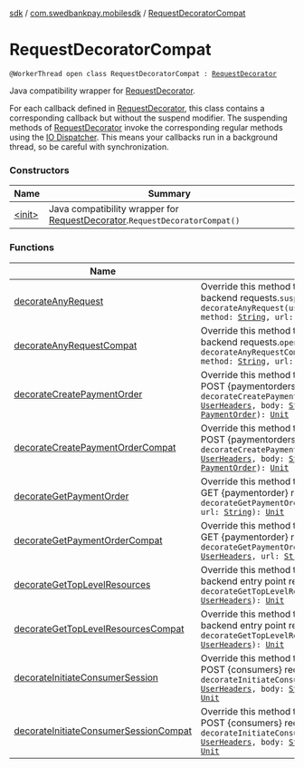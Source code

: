 [sdk](../../index.md) / [com.swedbankpay.mobilesdk](../index.md) / [RequestDecoratorCompat](./index.md)

# RequestDecoratorCompat

`@WorkerThread open class RequestDecoratorCompat : `[`RequestDecorator`](../-request-decorator/index.md)

Java compatibility wrapper for [RequestDecorator](../-request-decorator/index.md).

For each callback defined in [RequestDecorator](../-request-decorator/index.md), this class
contains a corresponding callback but without the suspend modifier.
The suspending methods of [RequestDecorator](../-request-decorator/index.md) invoke the corresponding
regular methods using the
[IO Dispatcher](https://kotlin.github.io/kotlinx.coroutines/kotlinx-coroutines-core/kotlinx.coroutines/-dispatchers/-i-o.html).
This means your callbacks run in a background thread, so be careful with synchronization.

### Constructors

| Name | Summary |
|---|---|
| [&lt;init&gt;](-init-.md) | Java compatibility wrapper for [RequestDecorator](../-request-decorator/index.md).`RequestDecoratorCompat()` |

### Functions

| Name | Summary |
|---|---|
| [decorateAnyRequest](decorate-any-request.md) | Override this method to add custom headers to all backend requests.`suspend fun decorateAnyRequest(userHeaders: `[`UserHeaders`](../-user-headers/index.md)`, method: `[`String`](https://kotlinlang.org/api/latest/jvm/stdlib/kotlin/-string/index.html)`, url: `[`String`](https://kotlinlang.org/api/latest/jvm/stdlib/kotlin/-string/index.html)`, body: `[`String`](https://kotlinlang.org/api/latest/jvm/stdlib/kotlin/-string/index.html)`?): `[`Unit`](https://kotlinlang.org/api/latest/jvm/stdlib/kotlin/-unit/index.html) |
| [decorateAnyRequestCompat](decorate-any-request-compat.md) | Override this method to add custom headers to all backend requests.`open fun decorateAnyRequestCompat(userHeaders: `[`UserHeaders`](../-user-headers/index.md)`, method: `[`String`](https://kotlinlang.org/api/latest/jvm/stdlib/kotlin/-string/index.html)`, url: `[`String`](https://kotlinlang.org/api/latest/jvm/stdlib/kotlin/-string/index.html)`, body: `[`String`](https://kotlinlang.org/api/latest/jvm/stdlib/kotlin/-string/index.html)`?): `[`Unit`](https://kotlinlang.org/api/latest/jvm/stdlib/kotlin/-unit/index.html) |
| [decorateCreatePaymentOrder](decorate-create-payment-order.md) | Override this method to add custom headers to the POST {paymentorders} request.`suspend fun decorateCreatePaymentOrder(userHeaders: `[`UserHeaders`](../-user-headers/index.md)`, body: `[`String`](https://kotlinlang.org/api/latest/jvm/stdlib/kotlin/-string/index.html)`, paymentOrder: `[`PaymentOrder`](../-payment-order/index.md)`): `[`Unit`](https://kotlinlang.org/api/latest/jvm/stdlib/kotlin/-unit/index.html) |
| [decorateCreatePaymentOrderCompat](decorate-create-payment-order-compat.md) | Override this method to add custom headers to the POST {paymentorders} request.`open fun decorateCreatePaymentOrderCompat(userHeaders: `[`UserHeaders`](../-user-headers/index.md)`, body: `[`String`](https://kotlinlang.org/api/latest/jvm/stdlib/kotlin/-string/index.html)`, paymentOrder: `[`PaymentOrder`](../-payment-order/index.md)`): `[`Unit`](https://kotlinlang.org/api/latest/jvm/stdlib/kotlin/-unit/index.html) |
| [decorateGetPaymentOrder](decorate-get-payment-order.md) | Override this method to add custom headers to the GET {paymentorder} request.`suspend fun decorateGetPaymentOrder(userHeaders: `[`UserHeaders`](../-user-headers/index.md)`, url: `[`String`](https://kotlinlang.org/api/latest/jvm/stdlib/kotlin/-string/index.html)`): `[`Unit`](https://kotlinlang.org/api/latest/jvm/stdlib/kotlin/-unit/index.html) |
| [decorateGetPaymentOrderCompat](decorate-get-payment-order-compat.md) | Override this method to add custom headers to the GET {paymentorder} request.`open fun decorateGetPaymentOrderCompat(userHeaders: `[`UserHeaders`](../-user-headers/index.md)`, url: `[`String`](https://kotlinlang.org/api/latest/jvm/stdlib/kotlin/-string/index.html)`): `[`Unit`](https://kotlinlang.org/api/latest/jvm/stdlib/kotlin/-unit/index.html) |
| [decorateGetTopLevelResources](decorate-get-top-level-resources.md) | Override this method to add custom headers to the backend entry point request.`suspend fun decorateGetTopLevelResources(userHeaders: `[`UserHeaders`](../-user-headers/index.md)`): `[`Unit`](https://kotlinlang.org/api/latest/jvm/stdlib/kotlin/-unit/index.html) |
| [decorateGetTopLevelResourcesCompat](decorate-get-top-level-resources-compat.md) | Override this method to add custom headers to the backend entry point request.`open fun decorateGetTopLevelResourcesCompat(userHeaders: `[`UserHeaders`](../-user-headers/index.md)`): `[`Unit`](https://kotlinlang.org/api/latest/jvm/stdlib/kotlin/-unit/index.html) |
| [decorateInitiateConsumerSession](decorate-initiate-consumer-session.md) | Override this method to add custom headers to the POST {consumers} request.`suspend fun decorateInitiateConsumerSession(userHeaders: `[`UserHeaders`](../-user-headers/index.md)`, body: `[`String`](https://kotlinlang.org/api/latest/jvm/stdlib/kotlin/-string/index.html)`, consumer: `[`Consumer`](../-consumer/index.md)`): `[`Unit`](https://kotlinlang.org/api/latest/jvm/stdlib/kotlin/-unit/index.html) |
| [decorateInitiateConsumerSessionCompat](decorate-initiate-consumer-session-compat.md) | Override this method to add custom headers to the POST {consumers} request.`open fun decorateInitiateConsumerSessionCompat(userHeaders: `[`UserHeaders`](../-user-headers/index.md)`, body: `[`String`](https://kotlinlang.org/api/latest/jvm/stdlib/kotlin/-string/index.html)`, consumer: `[`Consumer`](../-consumer/index.md)`): `[`Unit`](https://kotlinlang.org/api/latest/jvm/stdlib/kotlin/-unit/index.html) |
